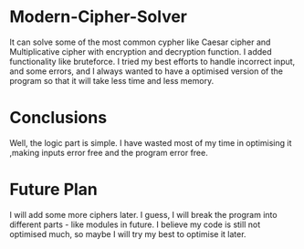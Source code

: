 # Modern-Cipher-Solver
It can solve some of the most common cypher like Caesar cipher and Multiplicative cipher with encryption and decryption function.
I added functionality like bruteforce.
I tried my best efforts to handle incorrect input, and some errors, and I always wanted to have a optimised version of the program so that it will take less time and less memory.

# Conclusions
Well, the logic part is simple.
I have wasted most of my time in optimising it ,making inputs error free and the program error free.
# Future Plan 
I will add some more ciphers later.
I guess, I will break the program into different parts - like modules in future. 
I believe my code is still not optimised much, so maybe I will try my best to optimise it later.
